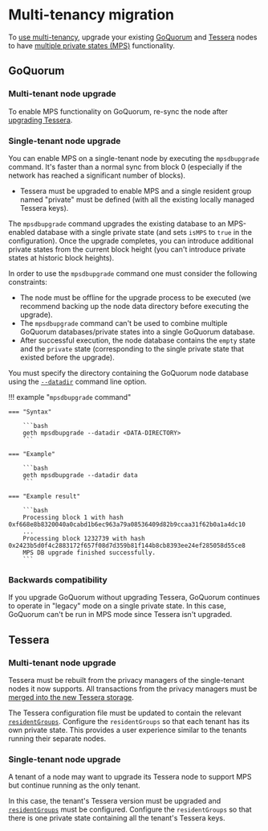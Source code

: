 # Multi-tenancy migration

To [use multi-tenancy](Multitenancy.md), upgrade your existing [GoQuorum](#goquorum) and [Tessera](#tessera) nodes to
have [multiple private states (MPS)](../../../Concepts/Multitenancy.md#multiple-private-states) functionality.

## GoQuorum

### Multi-tenant node upgrade

To enable MPS functionality on GoQuorum, re-sync the node after [upgrading Tessera](#tessera).

### Single-tenant node upgrade

You can enable MPS on a single-tenant node by executing the `mpsdbupgrade` command.
It's faster than a normal sync from block 0 (especially if the network has reached a significant number of blocks).

- Tessera must be upgraded to enable MPS and a single resident group named "private" must be defined (with all the
  existing locally managed Tessera keys).

The `mpsdbupgrade` command upgrades the existing database to an MPS-enabled database with a single private state (and
sets `isMPS` to `true` in the configuration).
Once the upgrade completes, you can introduce additional private states from the current block height (you can't
introduce private states at historic block heights).

In order to use the `mpsdbupgrade` command one must consider the following constraints:

- The node must be offline for the upgrade process to be executed (we recommend backing up the node data directory
  before executing the upgrade).
- The `mpsdbupgrade` command can't be used to combine multiple GoQuorum databases/private states into a single GoQuorum database.
- After successful execution, the node database contains the `empty` state and the `private` state (corresponding to the
  single private state that existed before the upgrade).

You must specify the directory containing the GoQuorum node database using the
[`--datadir`](https://geth.ethereum.org/docs/interface/command-line-options) command line option.

!!! example "`mpsdbupgrade` command"

    === "Syntax"

        ```bash
        geth mpsdbupgrade --datadir <DATA-DIRECTORY>
        ```

    === "Example"

        ```bash
        geth mpsdbupgrade --datadir data
        ```

    === "Example result"

        ```bash
        Processing block 1 with hash 0xf668e8b8320040a0cabd1b6ec963a79a08536409d82b9ccaa31f62b0a1a4dc10
        ...
        Processing block 1232739 with hash 0x2423b5d0f4c2883172f657f08d7d359b81f144b8cb8393ee24ef285058d55ce8
        MPS DB upgrade finished successfully.
        ```

### Backwards compatibility

If you upgrade GoQuorum without upgrading Tessera, GoQuorum continues to operate in "legacy" mode on a single private state.
In this case, GoQuorum can't be run in MPS mode since Tessera isn't upgraded.

## Tessera

### Multi-tenant node upgrade

Tessera must be rebuilt from the privacy managers of the single-tenant nodes it now supports.
All transactions from the privacy managers must be
[merged into the new Tessera storage](https://docs.tessera.consensys.net/en/stable/HowTo/Migrate/Migration-Multitenancy/).

The Tessera configuration file must be updated to contain the relevant [`residentGroups`](https://docs.tessera.consensys.net/en/stable/HowTo/Configure/Multiple-private-state/#resident-groups).
Configure the `residentGroups` so that each tenant has its own private state.
This provides a user experience similar to the tenants running their separate nodes.

### Single-tenant node upgrade

A tenant of a node may want to upgrade its Tessera node to support MPS but continue running as the only tenant.

In this case, the tenant's Tessera version must be upgraded and [`residentGroups`](https://docs.tessera.consensys.net/en/stable/HowTo/Configure/Multiple-private-state/#resident-groups) must be configured.
Configure the `residentGroups` so that there is one private state containing all the tenant's Tessera keys.
